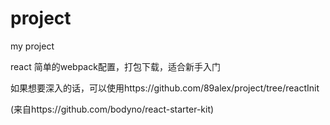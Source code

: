 # project

my project

react 简单的webpack配置，打包下载，适合新手入门

如果想要深入的话，可以使用https://github.com/89alex/project/tree/reactInit

(来自https://github.com/bodyno/react-starter-kit)

